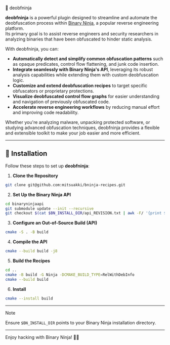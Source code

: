 🥷 deobfninja

**deobfninja** is a powerful plugin designed to streamline and automate the deobfuscation process within [Binary Ninja](https://binary.ninja/), a popular reverse engineering platform. <br>
Its primary goal is to assist reverse engineers and security researchers in analyzing binaries that have been obfuscated to hinder static analysis.

With deobfninja, you can:

- **Automatically detect and simplify common obfuscation patterns** such as opaque predicates, control flow flattening, and junk code insertion.
- **Integrate seamlessly with Binary Ninja's API**, leveraging its robust analysis capabilities while extending them with custom deobfuscation logic.
- **Customize and extend deobfuscation recipes** to target specific obfuscators or proprietary protections.
- **Visualize deobfuscated control flow graphs** for easier understanding and navigation of previously obfuscated code.
- **Accelerate reverse engineering workflows** by reducing manual effort and improving code readability.

Whether you're analyzing malware, unpacking protected software, or studying advanced obfuscation techniques, deobfninja provides a flexible and extensible toolkit to make your job easier and more efficient.

---

## 🚀 Installation

Follow these steps to set up **deobfninja**:

1. **Clone the Repository**
```bash
git clone git@github.com:mitsuakki/bninja-recipes.git
```

2. **Set Up the Binary Ninja API**
```bash
cd binaryninjaapi
git submodule update --init --recursive
git checkout $(cat $BN_INSTALL_DIR/api_REVISION.txt | awk -F/ '{print $NF}')
```

3. **Configure an Out-of-Source Build (API)**
```bash
cmake -S . -B build
```

4. **Compile the API**
```bash
cmake --build build -j8
```

5. **Build the Recipes**
```bash
cd ..
cmake -B build -G Ninja -DCMAKE_BUILD_TYPE=RelWithDebInfo
cmake --build build
```

6. **Install**
```bash
cmake --install build
```

---

> [!NOTE] 
> Ensure `$BN_INSTALL_DIR` points to your Binary Ninja installation directory.

---

Enjoy hacking with Binary Ninja! 🐱‍💻